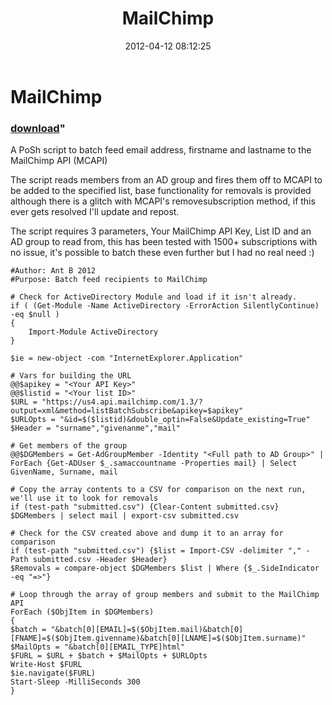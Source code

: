 ﻿---
pid:            3351
parent:         0
children:       
poster:         Ant B
title:          MailChimp 
date:           2012-04-12 08:12:25
format:         posh
---

# MailChimp 

### [download](3351.ps1)"

A PoSh script to batch feed email address, firstname and lastname to the MailChimp API (MCAPI)

The script reads members from an AD group and fires them off to MCAPI to be added to the specified list, base functionality for removals is provided although there is a glitch with MCAPI's removesubscription method, if this ever gets resolved I'll update and repost.

The script requires 3 parameters, Your MailChimp API Key, List ID and an AD group to read from, this has been tested with 1500+ subscriptions with no issue, it's possible to batch these even further but I had no real need :)

```posh
#Author: Ant B 2012
#Purpose: Batch feed recipients to MailChimp

# Check for ActiveDirectory Module and load if it isn't already.
if ( (Get-Module -Name ActiveDirectory -ErrorAction SilentlyContinue) -eq $null )
{
    Import-Module ActiveDirectory
}

$ie = new-object -com "InternetExplorer.Application"

# Vars for building the URL
@@$apikey = "<Your API Key>"
@@$listid = "<Your list ID>"
$URL = "https://us4.api.mailchimp.com/1.3/?output=xml&method=listBatchSubscribe&apikey=$apikey"
$URLOpts = "&id=$($listid)&double_optin=False&Update_existing=True"
$Header = "surname","givenanme","mail"

# Get members of the group
@@$DGMembers = Get-AdGroupMember -Identity "<Full path to AD Group>" | ForEach {Get-ADUser $_.samaccountname -Properties mail} | Select GivenName, Surname, mail

# Copy the array contents to a CSV for comparison on the next run, we'll use it to look for removals
if (test-path "submitted.csv") {Clear-Content submitted.csv}
$DGMembers | select mail | export-csv submitted.csv

# Check for the CSV created above and dump it to an array for comparison
if (test-path "submitted.csv") {$list = Import-CSV -delimiter "," -Path submitted.csv -Header $Header}
$Removals = compare-object $DGMembers $list | Where {$_.SideIndicator -eq "=>"}

# Loop through the array of group members and submit to the MailChimp API
ForEach ($ObjItem in $DGMembers)
{
$batch = "&batch[0][EMAIL]=$($ObjItem.mail)&batch[0][FNAME]=$($ObjItem.givenname)&batch[0][LNAME]=$($ObjItem.surname)"
$MailOpts = "&batch[0][EMAIL_TYPE]html"
$FURL = $URL + $batch + $MailOpts + $URLOpts
Write-Host $FURL
$ie.navigate($FURL)
Start-Sleep -MilliSeconds 300
}

```
